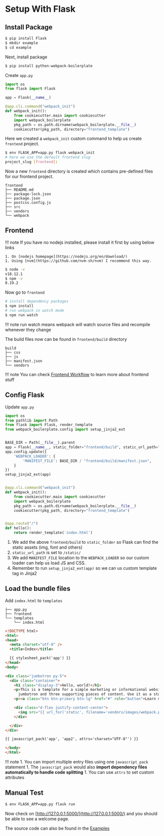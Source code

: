 # Setup With Flask

## Install Package

```bash
$ pip install Flask
$ mkdir example
$ cd example
```

Next, install package

```bash
$ pip install python-webpack-boilerplate
```

Create `app.py`

```python
import os
from flask import Flask

app = Flask(__name__)

@app.cli.command("webpack_init")
def webpack_init():
    from cookiecutter.main import cookiecutter
    import webpack_boilerplate
    pkg_path = os.path.dirname(webpack_boilerplate.__file__)
    cookiecutter(pkg_path, directory="frontend_template")
```

Here we created a `webpack_init` custom command to help us create `frontend` project.

```bash
$ env FLASK_APP=app.py flask webpack_init
# here we use the default frontend slug
project_slug [frontend]:
```

Now a new `frontend` directory is created which contains pre-defined files for our frontend project.

```
frontend
├── README.md
├── package-lock.json
├── package.json
├── postcss.config.js
├── src
├── vendors
└── webpack
```

## Frontend

!!! note
    If you have no nodejs installed, please install it first by using below links

    1. On [nodejs homepage](https://nodejs.org/en/download/)
    1. Using [nvm](https://github.com/nvm-sh/nvm) I recommend this way.

```bash
$ node -v
v18.12.1
$ npm -v
8.19.2
```

Now go to `frontend`

```bash
# install dependency packages
$ npm install
# run webpack in watch mode
$ npm run watch
```

!!! note
    run watch means webpack will watch source files and recompile whenever they change

The build files now can be found in `frontend/build` directory

```
build
├── css
├── js
├── manifest.json
└── vendors
```

!!! note
    You can check [Frontend Workflow](frontend.md) to learn more about frontend stuff

## Config Flask

Update `app.py`

```python
import os
from pathlib import Path
from flask import Flask, render_template
from webpack_boilerplate.config import setup_jinja2_ext


BASE_DIR = Path(__file__).parent
app = Flask(__name__, static_folder="frontend/build", static_url_path="/static/")
app.config.update({
    'WEBPACK_LOADER': {
        'MANIFEST_FILE': BASE_DIR / "frontend/build/manifest.json",
    }
})
setup_jinja2_ext(app)


@app.cli.command("webpack_init")
def webpack_init():
    from cookiecutter.main import cookiecutter
    import webpack_boilerplate
    pkg_path = os.path.dirname(webpack_boilerplate.__file__)
    cookiecutter(pkg_path, directory="frontend_template")


@app.route("/")
def hello():
    return render_template('index.html')
```

1. We add the above `frontend/build` to `static_folder` so Flask can find the static assets (img, font and others)
1. `static_url_path` is set to `/static/`
1. We add `MANIFEST_FILE` location to the `WEBPACK_LOADER` so our custom loader can help us load JS and CSS.
1. Remember to run `setup_jinja2_ext(app)` so we can us custom template tag in Jinja2 

## Load the bundle files

Add `index.html` to `templates`

```
├── app.py
├── frontend
└── templates
    └── index.html
```

```html hl_lines="7 19 25"
<!DOCTYPE html>
<html>
<head>
  <meta charset="utf-8" />
  <title>Index</title>

  {{ stylesheet_pack('app') }}
</head>
<body>

<div class="jumbotron py-5">
  <div class="container">
    <h1 class="display-3">Hello, world!</h1>
    <p>This is a template for a simple marketing or informational website. It includes a large callout called a
      jumbotron and three supporting pieces of content. Use it as a starting point to create something more unique.</p>
    <p><a class="btn btn-primary btn-lg" href="#" role="button">Learn more »</a></p>

    <div class="d-flex justify-content-center">
      <img src="{{ url_for('static', filename='vendors/images/webpack.png') }}" class="img-fluid"/>
    </div>

  </div>
</div>

{{ javascript_pack('app', 'app2', attrs='charset="UTF-8"') }}

</body>
</html>
```

!!! note
    1. You can import multiple entry files using one `javascript_pack` statement
    1. The `javascript_pack` would also **import dependency files automatically to handle code splitting**
    1. You can use `attrs` to set custom attributes

## Manual Test

```bash
$ env FLASK_APP=app.py flask run
```

Now check on [http://127.0.0.1:5000/](http://127.0.0.1:5000/) and you should be able to see a welcome page.

The source code can also be found in the [Examples](https://github.com/AccordBox/python-webpack-boilerplate/tree/master/examples/)
